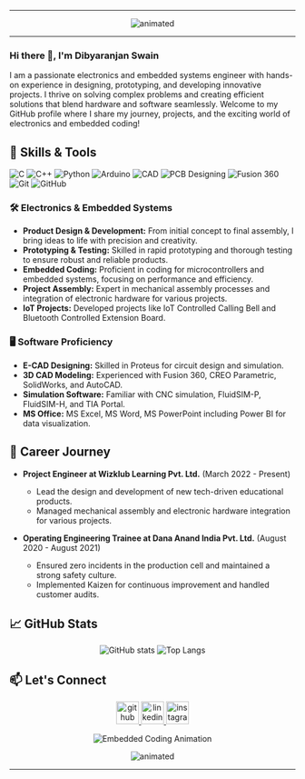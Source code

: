 
---

<div align="center">
  <img src="https://user-images.githubusercontent.com/10498744/210012254-234538ff-d198-48aa-8964-37e6fd45d227.gif" alt="animated" />
</div>

---

### Hi there 👋, I'm Dibyaranjan Swain

I am a passionate electronics and embedded systems engineer with hands-on experience in designing, prototyping, and developing innovative projects. I thrive on solving complex problems and creating efficient solutions that blend hardware and software seamlessly. Welcome to my GitHub profile where I share my journey, projects, and the exciting world of electronics and embedded coding!

## 🔧 Skills & Tools

![C](https://img.shields.io/badge/-C-00599C?logo=c&logoColor=white&style=for-the-badge) ![C++](https://img.shields.io/badge/-C++-00599C?logo=c%2B%2B&logoColor=white&style=for-the-badge) ![Python](https://img.shields.io/badge/-Python-3776AB?logo=python&logoColor=white&style=for-the-badge) ![Arduino](https://img.shields.io/badge/-Arduino-00979D?logo=arduino&logoColor=white&style=for-the-badge) ![CAD](https://img.shields.io/badge/-CAD-0078D7?logo=autodesk&logoColor=white&style=for-the-badge) ![PCB Designing](https://img.shields.io/badge/-PCB%20Designing-8DD6F9?logo=probot&logoColor=white&style=for-the-badge) ![Fusion 360](https://img.shields.io/badge/-Fusion%20360-FF9E0F?logo=autodesk&logoColor=white&style=for-the-badge) ![Git](https://img.shields.io/badge/-Git-F05032?logo=git&logoColor=white&style=for-the-badge) ![GitHub](https://img.shields.io/badge/-GitHub-181717?logo=github&logoColor=white&style=for-the-badge)

### 🛠️ Electronics & Embedded Systems
- **Product Design & Development:** From initial concept to final assembly, I bring ideas to life with precision and creativity.
- **Prototyping & Testing:** Skilled in rapid prototyping and thorough testing to ensure robust and reliable products.
- **Embedded Coding:** Proficient in coding for microcontrollers and embedded systems, focusing on performance and efficiency.
- **Project Assembly:** Expert in mechanical assembly processes and integration of electronic hardware for various projects.
- **IoT Projects:** Developed projects like IoT Controlled Calling Bell and Bluetooth Controlled Extension Board.

### 🖥️ Software Proficiency
- **E-CAD Designing:** Skilled in Proteus for circuit design and simulation.
- **3D CAD Modeling:** Experienced with Fusion 360, CREO Parametric, SolidWorks, and AutoCAD.
- **Simulation Software:** Familiar with CNC simulation, FluidSIM-P, FluidSIM-H, and TIA Portal.
- **MS Office:** MS Excel, MS Word, MS PowerPoint  including Power BI for data visualization.

## 🌱 Career Journey

- **Project Engineer at Wizklub Learning Pvt. Ltd.** (March 2022 - Present)
  - Lead the design and development of new tech-driven educational products.
  - Managed mechanical assembly and electronic hardware integration for various projects.

- **Operating Engineering Trainee at Dana Anand India Pvt. Ltd.** (August 2020 - August 2021)
  - Ensured zero incidents in the production cell and maintained a strong safety culture.
  - Implemented Kaizen for continuous improvement and handled customer audits.

## 📈 GitHub Stats

<div align="center">
  <img src="https://github-readme-stats.vercel.app/api?username=dibyasn&show_icons=true&theme=radical" alt="GitHub stats">
  <img src="https://github-readme-stats.vercel.app/api/top-langs/?username=dibyasn&layout=compact&theme=radical" alt="Top Langs">
</div>

## 📫 Let's Connect

<div align="center">
  <a href="https://github.com/dibyasn" target="_blank">
    <img src='https://cdn.jsdelivr.net/npm/simple-icons@3.0.1/icons/github.svg' alt='github' height='40'>
  </a> 
  <a href="https://www.linkedin.com/in/dibyasn/" target="_blank">
    <img src='https://upload.wikimedia.org/wikipedia/commons/0/01/LinkedIn_Logo.svg' alt='linkedin' height='40'>
  </a>    
  <a href="https://www.instagram.com/iamuser_d/" target="_blank">
    <img src='https://upload.wikimedia.org/wikipedia/commons/a/a5/Instagram_icon.png' alt='instagram' height='40'>
  </a>
</div>

<p align="center">
  <img src="https://user-images.githubusercontent.com/10498744/210113490-e2fad07f-4488-4da8-a656-b9abbdd8cb26.gif" alt="Embedded Coding Animation">
</p>

<div align="center">
  <img src="https://user-images.githubusercontent.com/10498744/210157572-1fca0242-8af2-46a6-bfa3-666ffd40ebde.svg" alt="animated" />
</div>

---
